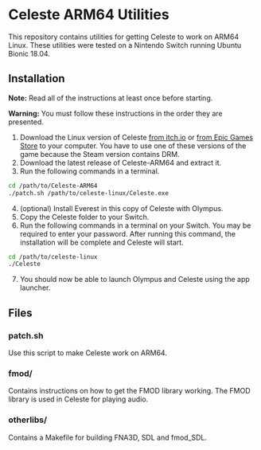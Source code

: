 # Celeste ARM64 Utilities

This repository contains utilities for getting Celeste to work on ARM64 Linux. These utilities were tested on a Nintendo Switch running Ubuntu Bionic 18.04.

## Installation

**Note:** Read all of the instructions at least once before starting.

**Warning:** You must follow these instructions in the order they are presented.

1. Download the Linux version of Celeste [from itch.io](https://mattmakesgames.itch.io/celeste) or [from Epic Games Store](https://www.epicgames.com/store/en-US/p/celeste) to your computer. You have to use one of these versions of the game because the Steam version contains DRM.
2. Download the latest release of Celeste-ARM64 and extract it.
3. Run the following commands in a terminal.
```bash
cd /path/to/Celeste-ARM64
./patch.sh /path/to/celeste-linux/Celeste.exe
```
4. \(optional\) Install Everest in this copy of Celeste with Olympus.
5. Copy the Celeste folder to your Switch.
6. Run the following commands in a terminal on your Switch. You may be required to enter your password. After running this command, the installation will be complete and Celeste will start.
```bash
cd /path/to/celeste-linux
./Celeste
```
7. You should now be able to launch Olympus and Celeste using the app launcher.

## Files

### patch.sh

Use this script to make Celeste work on ARM64.

### fmod/

Contains instructions on how to get the FMOD library working. The FMOD library is used in Celeste for playing audio.

### otherlibs/

Contains a Makefile for building FNA3D, SDL and fmod_SDL.
